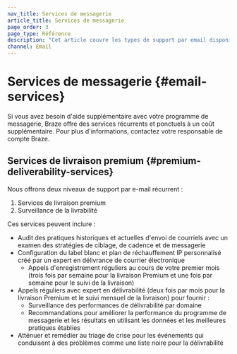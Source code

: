 ```yaml
---
nav_title: Services de messagerie
article_title: Services de messagerie
page_order: 3
page_type: Référence
description: "Cet article couvre les types de support par email disponibles via Braze."
channel: Email
---
```


# Services de messagerie {#email-services}

Si vous avez besoin d'aide supplémentaire avec votre programme de messagerie, Braze offre des services récurrents et ponctuels à un coût supplémentaire. Pour plus d'informations, contactez votre responsable de compte Braze.

## Services de livraison premium {#premium-deliverability-services}

Nous offrons deux niveaux de support par e-mail récurrent :
1. Services de livraison premium
2. Surveillance de la livrabilité

Ces services peuvent inclure :

- Audit des pratiques historiques et actuelles d'envoi de courriels avec un examen des stratégies de ciblage, de cadence et de messagerie
- Configuration du label blanc et plan de réchauffement IP personnalisé créé par un expert en délivrance de courrier électronique
  - Appels d'enregistrement réguliers au cours de votre premier mois (trois fois par semaine pour la livraison Premium et une fois par semaine pour le suivi de la livraison)
- Appels réguliers avec expert en délivrabilité (deux fois par mois pour la livraison Premium et le suivi mensuel de la livraison) pour fournir :
  - Surveillance des performances de délivrabilité par domaine
  - Recommandations pour améliorer la performance du programme de messagerie et les résultats en utilisant les données et les meilleures pratiques établies
- Atténuer et remédier au triage de crise pour les événements qui conduisent à des problèmes comme une liste noire pour la délivrabilité

